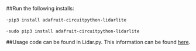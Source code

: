 ##Run the following installs:

-`pip3 install adafruit-circuitpython-lidarlite`

-`sudo pip3 install adafruit-circuitpython-lidarlite`

##Usage code can be found in Lidar.py.
This information can be found [here](https://github.com/adafruit/Adafruit_CircuitPython_LIDARLite).
